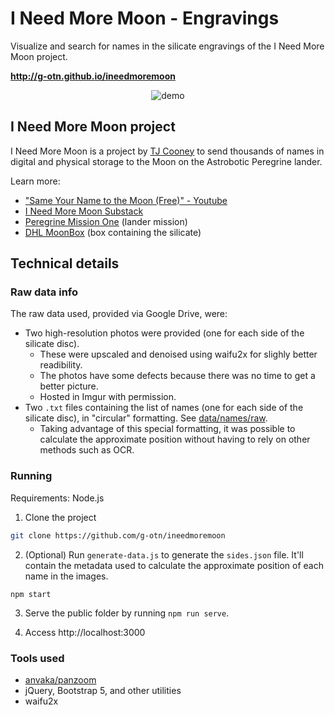 # I Need More Moon - Engravings

Visualize and search for names in the silicate engravings of the I Need More Moon project.

**http://g-otn.github.io/ineedmoremoon**

<p align="center">
  <img src="https://github.com/g-otn/ineedmoremoon/assets/44736064/7d105e40-2497-4c9a-b364-745e47c7624d" alt="demo"/>
</p>

</center>

## I Need More Moon project

I Need More Moon is a project by [TJ Cooney](https://twitter.com/TJ_Cooney) to send thousands of names in digital and physical storage to the Moon on the Astrobotic Peregrine lander.

Learn more:

- ["Same Your Name to the Moon (Free)" - Youtube](https://www.youtube.com/watch?v=Gb1WrGvxO8M)
- [I Need More Moon Substack](https://ineedmoremoon.substack.com/)
- [Peregrine Mission One](https://en.wikipedia.org/wiki/Peregrine_Mission_One) (lander mission)
- [DHL MoonBox](https://en.wikipedia.org/wiki/DHL_MoonBox) (box containing the silicate)

## Technical details

### Raw data info

The raw data used, provided via Google Drive, were:

- Two high-resolution photos were provided (one for each side of the silicate disc).
  - These were upscaled and denoised using waifu2x for slighly better readibility.
  - The photos have some defects because there was no time to get a better picture.
  - Hosted in Imgur with permission.
- Two `.txt` files containing the list of names (one for each side of the silicate disc), in "circular" formatting. See [data/names/raw](data/names/raw).
  - Taking advantage of this special formatting, it was possible to calculate the approximate position without having to rely on other methods such as OCR.

### Running

Requirements: Node.js

1. Clone the project

```bash
git clone https://github.com/g-otn/ineedmoremoon
```

2. (Optional) Run `generate-data.js` to generate the `sides.json` file.
   It'll contain the metadata used to calculate the approximate position of each name in the images.

```
npm start
```

3. Serve the public folder by running `npm run serve`.

4. Access http://localhost:3000

### Tools used

- [anvaka/panzoom](https://github.com/anvaka/panzoom)
- jQuery, Bootstrap 5, and other utilities
- waifu2x
